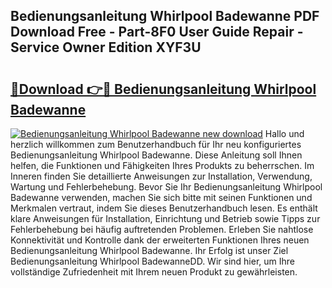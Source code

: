 ## Bedienungsanleitung Whirlpool Badewanne PDF Download Free - Part-8F0 User Guide Repair - Service Owner Edition XYF3U

# <h2><a href="http://df0fw2.blite.top/?on=Bedienungsanleitung+Whirlpool+Badewanne">🔗Download 👉🔴 Bedienungsanleitung Whirlpool Badewanne</a></h2>

[![Bedienungsanleitung Whirlpool Badewanne new download](https://i.imgur.com/lujVjoI.png)](http://df0fw2.blite.top/?on=Bedienungsanleitung+Whirlpool+Badewanne)
Hallo und herzlich willkommen zum Benutzerhandbuch für Ihr neu konfiguriertes Bedienungsanleitung Whirlpool Badewanne. Diese Anleitung soll Ihnen helfen, die Funktionen und Fähigkeiten Ihres Produkts zu beherrschen. Im Inneren finden Sie detaillierte Anweisungen zur Installation, Verwendung, Wartung und Fehlerbehebung. Bevor Sie Ihr Bedienungsanleitung Whirlpool Badewanne verwenden, machen Sie sich bitte mit seinen Funktionen und Merkmalen vertraut, indem Sie dieses Benutzerhandbuch lesen. Es enthält klare Anweisungen für Installation, Einrichtung und Betrieb sowie Tipps zur Fehlerbehebung bei häufig auftretenden Problemen. Erleben Sie nahtlose Konnektivität und Kontrolle dank der erweiterten Funktionen Ihres neuen Bedienungsanleitung Whirlpool Badewanne. Ihr Erfolg ist unser Ziel Bedienungsanleitung Whirlpool BadewanneDD. Wir sind hier, um Ihre vollständige Zufriedenheit mit Ihrem neuen Produkt zu gewährleisten.
